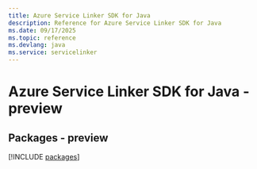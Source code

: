 ```yaml
---
title: Azure Service Linker SDK for Java
description: Reference for Azure Service Linker SDK for Java
ms.date: 09/17/2025
ms.topic: reference
ms.devlang: java
ms.service: servicelinker
---
```

# Azure Service Linker SDK for Java - preview
## Packages - preview
[!INCLUDE [packages](service-linker-index.md)]